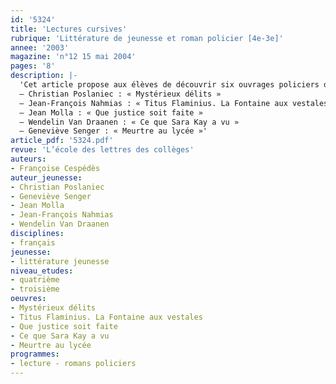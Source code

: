```yaml
---
id: '5324'
title: 'Lectures cursives'
rubrique: 'Littérature de jeunesse et roman policier [4e-3e]'
annee: '2003'
magazine: 'n°12 15 mai 2004'
pages: '8'
description: |-
  'Cet article propose aux élèves de découvrir six ouvrages policiers dont la diversité générique (roman, nouvelles, extraits…) pourra satisfaire tous les goûts. Les différentes histoires montrent toutes combien les apparences peuvent être trompeuses. Certaines personnes ne sont en réalité pas du tout ce qu’elles semblent être : objets d’admiration ou de pitié, elles cachent parfois de profonds instincts destructeurs…
  – Christian Poslaniec : « Mystérieux délits »
  – Jean-François Nahmias : « Titus Flaminius. La Fontaine aux vestales »
  – Jean Molla : « Que justice soit faite »
  – Wendelin Van Draanen : « Ce que Sara Kay a vu »
  – Geneviève Senger : « Meurtre au lycée »'
article_pdf: '5324.pdf'
revue: 'L’école des lettres des collèges'
auteurs:
- Françoise Cespédès
auteur_jeunesse:
- Christian Poslaniec
- Geneviève Senger
- Jean Molla
- Jean-François Nahmias
- Wendelin Van Draanen
disciplines:
- français
jeunesse:
- littérature jeunesse
niveau_etudes:
- quatrième
- troisième
oeuvres:
- Mystérieux délits
- Titus Flaminius. La Fontaine aux vestales
- Que justice soit faite
- Ce que Sara Kay a vu
- Meurtre au lycée
programmes:
- lecture - romans policiers
---
```

